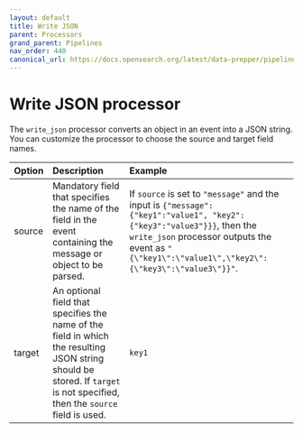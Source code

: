 ```yaml
---
layout: default
title: Write JSON
parent: Processors
grand_parent: Pipelines
nav_order: 440
canonical_url: https://docs.opensearch.org/latest/data-prepper/pipelines/configuration/processors/write-json/
---
```


# Write JSON processor


The `write_json` processor converts an object in an event into a JSON string. You can customize the processor to choose the source and target field names.

<!--
This table is autogenerated. Do not edit it.
- name: write_json
- pluginType: processor
- source: https://github.com/opensearch-project/data-prepper/blob/f0bd8d8e4773dc3d7318c19b8623c2213a099a86/data-prepper-plugins/write-json-processor/src/main/java/org/opensearch/dataprepper/plugins/processor/write_json/WriteJsonProcessorConfig.java
-->

Option | Description | Example
:--- | :--- | :---
source | Mandatory field that specifies the name of the field in the event containing the message or object to be parsed. | If `source` is set to `"message"` and the input is `{"message": {"key1":"value1", "key2":{"key3":"value3"}}}`, then the `write_json` processor outputs the event as `"{\"key1\":\"value1\",\"key2\":{\"key3\":\"value3\"}}"`.
target | An optional field that specifies the name of the field in which the resulting JSON string should be stored. If `target` is not specified, then the `source` field is used. | `key1`

